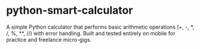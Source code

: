 # python-smart-calculator
A simple Python calculator that performs basic arithmetic operations (+, -, *, /, %, **, //) with error handling. Built and tested entirely on mobile for practice and freelance micro-gigs.
